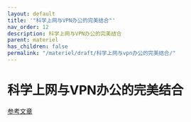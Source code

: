 ```yaml
---
layout: default
title: '"科学上网与VPN办公的完美结合"'
nav_order: 12
description: 科学上网与VPN办公的完美结合
parent: materiel
has_children: false
permalink: "/materiel/draft/科学上网与vpn办公的完美结合/"
---
```


# 科学上网与VPN办公的完美结合

[参考文章](https://blog.long2ice.io/2023/03/%E7%A7%91%E5%AD%A6%E4%B8%8A%E7%BD%91%E4%B8%8Evpn%E5%8A%9E%E5%85%AC%E7%9A%84%E5%AE%8C%E7%BE%8E%E7%BB%93%E5%90%88/)
